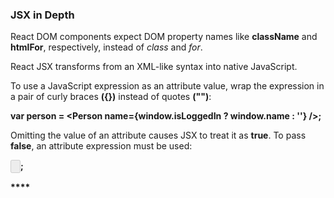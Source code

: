 ### JSX in Depth

React DOM components expect DOM property names like **className** and **htmlFor**, respectively, instead of *class* and *for*.

React JSX transforms from an XML-like syntax into native JavaScript.

To use a JavaScript expression as an attribute value, wrap the expression in a pair of curly braces **({})** instead of quotes **("")**:

**var person = <Person name={window.isLoggedIn ? window.name : ''} />;**

Omitting the value of an attribute causes JSX to treat it as **true**. To pass **false**, an attribute expression must be used:

**<input type="button" disabled={false} />;**

__****__